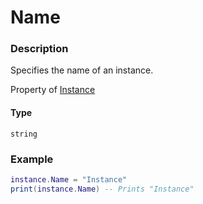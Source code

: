# Name

### Description

Specifies the name of an instance.

Property of [Instance](/classes/Instance/)

#### Type

`string`

### Example

```lua
instance.Name = "Instance"
print(instance.Name) -- Prints "Instance"
```
